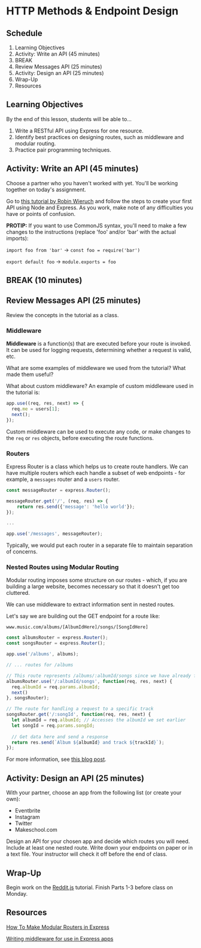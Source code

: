 # HTTP Methods & Endpoint Design

## Schedule

1. Learning Objectives
1. Activity: Write an API (45 minutes)
1. BREAK
1. Review Messages API (25 minutes)
1. Activity: Design an API (25 minutes)
1. Wrap-Up
1. Resources

## Learning Objectives

By the end of this lesson, students will be able to...

1. Write a RESTful API using Express for one resource.
1. Identify best practices on designing routes, such as middleware and modular routing.
1. Practice pair programming techniques.

## Activity: Write an API (45 minutes)

Choose a partner who you haven't worked with yet. You'll be working together on today's assignment.

Go to [this tutorial by Robin Wieruch](https://www.robinwieruch.de/node-express-server-rest-api) and follow the steps to create your first API using Node and Express. As you work, make note of any difficulties you have or points of confusion.

**PROTIP:** If you want to use CommonJS syntax, you'll need to make a few changes to the instructions (replace 'foo' and/or 'bar' with the actual imports):

`import foo from 'bar'` -> `const foo = require('bar')`

`export default foo` -> `module.exports = foo`

## BREAK (10 minutes)

## Review Messages API (25 minutes)

Review the concepts in the tutorial as a class.

### Middleware

**Middleware** is a function(s) that are executed before your route is invoked. It can be used for logging requests, determining whether a request is valid, etc.

What are some examples of middleware we used from the tutorial? What made them useful?

What about custom middleware? An example of custom middleware used in the tutorial is:

```js
app.use((req, res, next) => {
  req.me = users[1];
  next();
});
```

Custom middleware can be used to execute any code, or make changes to the `req` or `res` objects, before executing the route functions.

### Routers

Express Router is a class which helps us to create route handlers. We can have multiple routers which each handle a subset of web endpoints - for example, a `messages` router and a `users` router.

```js
const messageRouter = express.Router();

messageRouter.get('/', (req, res) => {
    return res.send({'message': 'hello world'});
});

...

app.use('/messages', messageRouter);
```

Typically, we would put each router in a separate file to maintain separation of concerns.

### Nested Routes using Modular Routing

Modular routing imposes some structure on our routes - which, if you are building a large website, becomes necessary so that it doesn't get too cluttered.

We can use middleware to extract information sent in nested routes.

Let's say we are building out the GET endpoint for a route like:

`www.music.com/albums/[AlbumIdHere]/songs/[SongIdHere]`

```js
const albumsRouter = express.Router();
const songsRouter = express.Router();

app.use('/albums', albums);

// ... routes for /albums

// This route represents /albums/:albumId/songs since we have already forwarded '/albums' above!
albumsRouter.use('/:albumId/songs', function(req, res, next) {
  req.albumId = req.params.albumId;
  next() 
}, songsRouter);

// The route for handling a request to a specific track
songsRouter.get('/:songId', function(req, res, next) {
  let albumId = req.albumId; // Accesses the albumId we set earlier
  let songId = req.params.songId;
  
  // Get data here and send a response
  return res.send(`Album ${albumId} and track ${trackId}`);
});
```

For more information, see [this blog post](https://medium.com/@zachcaceres/child-routers-in-express-56f904597b1b).

## Activity: Design an API (25 minutes)

With your partner, choose an app from the following list (or create your own):

- Eventbrite
- Instagram
- Twitter
- Makeschool.com

Design an API for your chosen app and decide which routes you will need. Include at least one nested route. Write down your endpoints on paper or in a text file. Your instructor will check it off before the end of class.

## Wrap-Up

Begin work on the [Reddit.js](https://www.makeschool.com/academy/track/reddit-clone-in-node-js) tutorial. Finish Parts 1-3 before class on Monday.

## Resources

[How To Make Modular Routers in Express](https://medium.com/@zachcaceres/child-routers-in-express-56f904597b1b)

[Writing middleware for use in Express apps](https://expressjs.com/en/guide/writing-middleware.html)